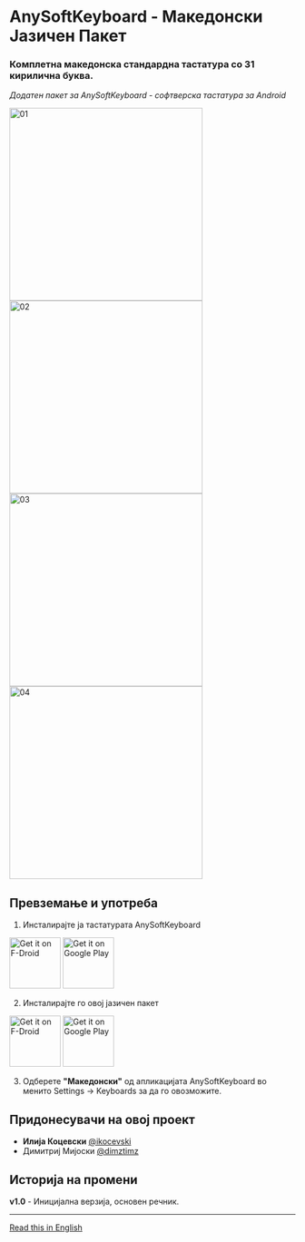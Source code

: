 # AnySoftKeyboard - Македонски Јазичен Пакет

### Комплетна македонска стандардна тастатура со **31 кирилична буква.**

*Додатен пакет за AnySoftKeyboard - софтверска тастатура за Android*

<img src="https://raw.githubusercontent.com/ikocevski/LanguagePack/Macedonian/src/main/play/en-US/listing/phoneScreenshots/01.png" alt="01" 
height="340"> <img src="https://raw.githubusercontent.com/ikocevski/LanguagePack/Macedonian/src/main/play/en-US/listing/phoneScreenshots/02.png" alt="02" 
height="340"> <img src="https://raw.githubusercontent.com/ikocevski/LanguagePack/Macedonian/src/main/play/en-US/listing/phoneScreenshots/03.png" alt="03" 
height="340"> <img src="https://raw.githubusercontent.com/ikocevski/LanguagePack/Macedonian/src/main/play/en-US/listing/phoneScreenshots/04.png" alt="04" 
height="340">

## Превземање и употреба

1. Инсталирајте ја тастатурата AnySoftKeyboard

[<img src="https://gitlab.com/fdroid/artwork/raw/master/badge/get-it-on.png" alt="Get it 
on F-Droid" 
height="90">](https://f-droid.org/app/com.menny.android.anysoftkeyboard) <a href="https://play.google.com/store/apps/details?id=com.menny.android.anysoftkeyboard" target="_blank">
<img src="https://play.google.com/intl/en_us/badges/images/generic/en-play-badge.png" alt="Get it on Google Play" height="90"/></a>

2. Инсталирајте го овој јазичен пакет

[<img src="https://gitlab.com/fdroid/artwork/raw/master/badge/get-it-on.png" alt="Get it 
on F-Droid" 
height="90">](https://f-droid.org/app/com.anysoftkeyboard.languagepack.macedonian) <a href="https://play.google.com/store/apps/details?id=com.anysoftkeyboard.languagepack.macedonian" target="_blank">
<img src="https://play.google.com/intl/en_us/badges/images/generic/en-play-badge.png" alt="Get it on Google Play" height="90"/></a>

3. Одберете **"Македонски"** од апликацијата AnySoftKeyboard во менито Settings -> Keyboards за да го овозможите.

## Придонесувачи на овој проект

 - **Илија Коцевски** [@ikocevski](https://github.com/ikocevski)
 - Димитриј Мијоски [@dimztimz](https://github.com/dimztimz)

## Историја на промени

**v1.0** - Иницијална верзија, основен речник.

---
[Read this in English](README-EN.md)
